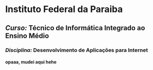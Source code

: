 # Instituto Federal da Paraiba

## *Curso:* Técnico de Informática Integrado ao Ensino Médio

### *Disciplina:* Desenvolvimento de Aplicações para Internet

#### opaaa, mudei aqui hehe